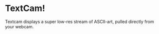 # TextCam!

Textcam displays a super low-res stream of ASCII-art, pulled directly from your webcam.

